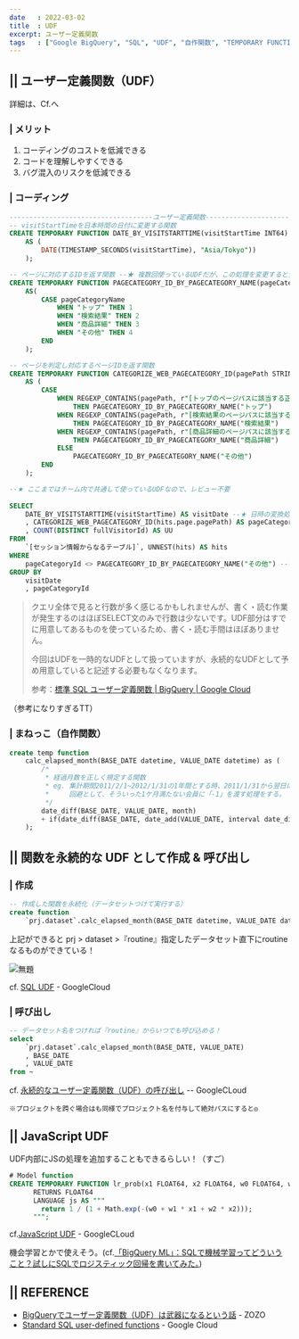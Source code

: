 ```yaml
---
date   : 2022-03-02
title  : UDF
excerpt: ユーザー定義関数
tags   : ["Google BigQuery", "SQL", "UDF", "自作関数", "TEMPORARY FUNCTION"]
---
```


## || ユーザー定義関数（UDF）
詳細は、Cf.へ

### | メリット
1. コーディングのコストを低減できる
2. コードを理解しやすくできる
3. バグ混入のリスクを低減できる

### | コーディング
```sql
------------------------------------ユーザー定義関数------------------------------------
-- visitStartTimeを日本時間の日付に変更する関数
CREATE TEMPORARY FUNCTION DATE_BY_VISITSTARTTIME(visitStartTime INT64)
    AS (
        DATE(TIMESTAMP_SECONDS(visitStartTime), "Asia/Tokyo"))
    );

-- ページに対応するIDを返す関数 --★ 複数回使っているUDFだが、この処理を変更すると全ての処理に変更が適応される
CREATE TEMPORARY FUNCTION PAGECATEGORY_ID_BY_PAGECATEGORY_NAME(pageCategoryName STRING)
    AS(
        CASE pageCategoryName
            WHEN "トップ" THEN 1
            WHEN "検索結果" THEN 2
            WHEN "商品詳細" THEN 3
            WHEN "その他" THEN 4
        END
    );

-- ページを判定し対応するページIDを返す関数
CREATE TEMPORARY FUNCTION CATEGORIZE_WEB_PAGECATEGORY_ID(pagePath STRING)
    AS (
        CASE
            WHEN REGEXP_CONTAINS(pagePath, r"[トップのページパスに該当する正規表現]")
                THEN PAGECATEGORY_ID_BY_PAGECATEGORY_NAME("トップ")
            WHEN REGEXP_CONTAINS(pagePath, r"[検索結果のページパスに該当する正規表現]")
                THEN PAGECATEGORY_ID_BY_PAGECATEGORY_NAME("検索結果")
            WHEN REGEXP_CONTAINS(pagePath, r"[商品詳細のページパスに該当する正規表現]")
                THEN PAGECATEGORY_ID_BY_PAGECATEGORY_NAME("商品詳細")
            ELSE
                PAGECATEGORY_ID_BY_PAGECATEGORY_NAME("その他")
        END
    );

--★ ここまではチーム内で共通して使っているUDFなので、レビュー不要
 
SELECT 
    DATE_BY_VISITSTARTTIME(visitStartTime) AS visitDate --★ 日時の変換処理が直感的でバグが混入しづらい
    , CATEGORIZE_WEB_PAGECATEGORY_ID(hits.page.pagePath) AS pageCategoryId --★ 記述すると長くなる分類処理が短く済む
    , COUNT(DISTINCT fullVisitorId) AS UU
FROM
    `[セッション情報からなるテーブル]`, UNNEST(hits) AS hits
WHERE
    pageCategoryId <> PAGECATEGORY_ID_BY_PAGECATEGORY_NAME("その他") --★ <> 4 だと4の意味がわからない、誤りがあっても気づけない
GROUP BY
    visitDate
    , pageCategoryId
```

> クエリ全体で見ると行数が多く感じるかもしれませんが、書く・読む作業が発生するのはほぼSELECT文のみで行数は少ないです。UDF部分はすでに用意してあるものを使っているため、書く・読む手間はほぼありません。
>
> 今回はUDFを一時的なUDFとして扱っていますが、永続的なUDFとして予め用意していると記述する必要もなくなります。
> 
> 参考：[標準 SQL ユーザー定義関数 | BigQuery | Google Cloud](https://cloud.google.com/bigquery/docs/reference/standard-sql/user-defined-functions?hl=ja)

（参考になりすぎるTT）


### | まねっこ（自作関数）

```sql
create temp function
    calc_elapsed_month(BASE_DATE datetime, VALUE_DATE datetime) as (
        /*
         * 経過月数を正しく規定する関数
         * eg. 集計期間2011/2/1~2012/1/31の1年間とする時、2011/1/31から翌日に予約をした会員も月差分で加えられてしまう。
         *     回避として、そういった1ケ月満たない会員に「-1」を渡す処理をする。
         */
        date_diff(BASE_DATE, VALUE_DATE, month) 
        + if(date_diff(BASE_DATE, date_add(VALUE_DATE, interval date_diff(BASE_DATE, VALUE_DATE, month) month), day) >= 0, 0, -1)
    );
```

## || 関数を永続的な UDF として作成 & 呼び出し
### | 作成
```sql
-- 作成した関数を永続化（データセットつけて実行する）
create function
    `prj.dataset`.calc_elapsed_month(BASE_DATE datetime, VALUE_DATE datetime) as (~);

```
上記ができると
prj > dataset >『routine』指定したデータセット直下にroutineなるものができている！

![無題](https://user-images.githubusercontent.com/28585421/173274249-bca84580-7877-407e-8f95-d3594310db83.png)

cf. [SQL UDF](https://cloud.google.com/bigquery/docs/reference/standard-sql/user-defined-functions?hl=ja#sql-udf-structure) - GoogleCloud


### | 呼び出し
```sql
-- データセット名をつければ『routine』からいつでも呼び込める！
select 
    `prj.dataset`.calc_elapsed_month(BASE_DATE, VALUE_DATE)
    , BASE_DATE
    , VALUE_DATE
from ~
```
cf. [永続的なユーザー定義関数（UDF）の呼び出し](https://cloud.google.com/bigquery/docs/reference/standard-sql/functions-reference?hl=ja#calling_persistent_user-defined_functions_udfs) -- GoogleCLoud

    ※プロジェクトを跨ぐ場合はも同様でプロジェクト名を付与して絶対パスにすると◎



## || JavaScript UDF

UDF内部にJSの処理を追加することもできるらしい！（すご）

```sql
# Model function
CREATE TEMPORARY FUNCTION lr_prob(x1 FLOAT64, x2 FLOAT64, w0 FLOAT64, w1 FLOAT64, w2 FLOAT64)
      RETURNS FLOAT64
      LANGUAGE js AS """
        return 1 / (1 + Math.exp(-(w0 + w1 * x1 + w2 * x2)));
      """;
```
cf.[JavaScript UDF](https://cloud.google.com/bigquery/docs/reference/standard-sql/user-defined-functions?hl=ja#javascript-udf-structure) - GoogleCLoud


機会学習とかで使えそう。(cf.[「BigQuery ML」：SQLで機械学習ってどういうこと？試しにSQLでロジスティック回帰を書いてみた。](https://www.wantedly.com/companies/wantedly/post_articles/129482))



## || REFERENCE
+ [BigQueryでユーザー定義関数（UDF）は武器になるという話](https://techblog.zozo.com/entry/bigquery-udf) - ZOZO
+ [Standard SQL user-defined functions](https://cloud.google.com/bigquery/docs/reference/standard-sql/user-defined-functions?hl=ja) - Google Cloud
